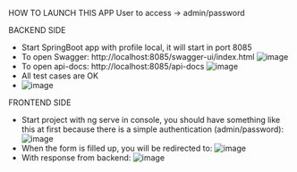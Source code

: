 HOW TO LAUNCH THIS APP
User to access -> admin/password

BACKEND SIDE
  - Start SpringBoot app with profile local, it will start in port 8085
  - To open Swagger: http://localhost:8085/swagger-ui/index.html
    ![image](https://github.com/AlejandroLopez96/apiRequiredRemainder/assets/15210465/4717240f-6d7f-41fe-bdd9-9d3f1035676a)
  - To open api-docs: http://localhost:8085/api-docs
    ![image](https://github.com/AlejandroLopez96/apiRequiredRemainder/assets/15210465/5391fd79-3918-4237-bb11-20f93f6678e7)
  - All test cases are OK
  - ![image](https://github.com/AlejandroLopez96/requiredRemainderApp/assets/15210465/89afb77a-54e4-4fc9-8953-84b21c74acec)
 

FRONTEND SIDE
  - Start project with ng serve in console, you should have something like this at first because there is a simple authentication (admin/password):
    ![image](https://github.com/AlejandroLopez96/requiredRemainderApp/assets/15210465/6ea31373-04b1-48e0-8ba7-2ca216400380)
  - When the form is filled up, you will be redirected to:
    ![image](https://github.com/AlejandroLopez96/requiredRemainderApp/assets/15210465/5208f206-2f30-4316-b669-a93f54d0aa7b)
  - With response from backend:
    ![image](https://github.com/AlejandroLopez96/requiredRemainderApp/assets/15210465/ceb1e2ea-18a8-4029-8629-a626d420f558)



    


  
